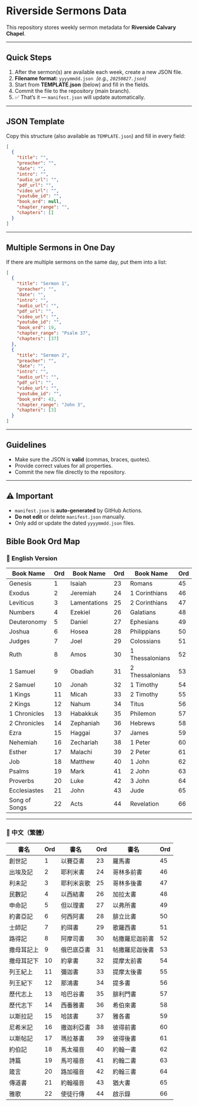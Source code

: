 # Riverside Sermons Data

This repository stores weekly sermon metadata for **Riverside Calvary Chapel**.

---

## Quick Steps

1. After the sermon(s) are available each week, create a new JSON file.
2. **Filename format:** `yyyymmdd.json` &nbsp;*(e.g., `20250827.json`)*
3. Start from **TEMPLATE.json** (below) and fill in the fields.
4. Commit the file to the repository (main branch).
5. ✅ That’s it — `manifest.json` will update automatically.

---

## JSON Template

Copy this structure (also available as `TEMPLATE.json`) and fill in every field:

```json
[
  {
    "title": "",
    "preacher": "",
    "date": "",
    "intro": "",
    "audio_url": "",
    "pdf_url": "",
    "video_url": "",
    "youtube_id": "",
    "book_ord": null,
    "chapter_range": "",
    "chapters": []
  }
]

```

---

## Multiple Sermons in One Day

If there are multiple sermons on the same day, put them into a list:

```json
[
  {
    "title": "Sermon 1",
    "preacher": "",
    "date": "",
    "intro": "",
    "audio_url": "",
    "pdf_url": "",
    "video_url": "",
    "youtube_id": "",
    "book_ord": 19,
    "chapter_range": "Psalm 37",
    "chapters": [37]
  },
  {
    "title": "Sermon 2",
    "preacher": "",
    "date": "",
    "intro": "",
    "audio_url": "",
    "pdf_url": "",
    "video_url": "",
    "youtube_id": "",
    "book_ord": 43,
    "chapter_range": "John 3",
    "chapters": [3]
  }
]
```

---

## Guidelines

- Make sure the JSON is **valid** (commas, braces, quotes).
- Provide correct values for all properties.
- Commit the new file directly to the repository.

---

## ⚠️ Important

- `manifest.json` is **auto-generated** by GitHub Actions.
- **Do not edit** or delete `manifest.json` manually.
- Only add or update the dated `yyyymmdd.json` files.

## Bible Book Ord Map

### 📖 English Version

| Book Name     | Ord | Book Name       | Ord | Book Name        | Ord |
|---------------|-----|-----------------|-----|------------------|-----|
| Genesis       | 1   | Isaiah          | 23  | Romans           | 45  |
| Exodus        | 2   | Jeremiah        | 24  | 1 Corinthians    | 46  |
| Leviticus     | 3   | Lamentations    | 25  | 2 Corinthians    | 47  |
| Numbers       | 4   | Ezekiel         | 26  | Galatians        | 48  |
| Deuteronomy   | 5   | Daniel          | 27  | Ephesians        | 49  |
| Joshua        | 6   | Hosea           | 28  | Philippians      | 50  |
| Judges        | 7   | Joel            | 29  | Colossians       | 51  |
| Ruth          | 8   | Amos            | 30  | 1 Thessalonians  | 52  |
| 1 Samuel      | 9   | Obadiah         | 31  | 2 Thessalonians  | 53  |
| 2 Samuel      | 10  | Jonah           | 32  | 1 Timothy        | 54  |
| 1 Kings       | 11  | Micah           | 33  | 2 Timothy        | 55  |
| 2 Kings       | 12  | Nahum           | 34  | Titus            | 56  |
| 1 Chronicles  | 13  | Habakkuk        | 35  | Philemon         | 57  |
| 2 Chronicles  | 14  | Zephaniah       | 36  | Hebrews          | 58  |
| Ezra          | 15  | Haggai          | 37  | James            | 59  |
| Nehemiah      | 16  | Zechariah       | 38  | 1 Peter          | 60  |
| Esther        | 17  | Malachi         | 39  | 2 Peter          | 61  |
| Job           | 18  | Matthew         | 40  | 1 John           | 62  |
| Psalms        | 19  | Mark            | 41  | 2 John           | 63  |
| Proverbs      | 20  | Luke            | 42  | 3 John           | 64  |
| Ecclesiastes  | 21  | John            | 43  | Jude             | 65  |
| Song of Songs | 22  | Acts            | 44  | Revelation       | 66  |

---

### 📖 中文（繁體）

| 書名       | Ord | 書名       | Ord | 書名         | Ord |
|------------|-----|------------|-----|--------------|-----|
| 創世記     | 1   | 以賽亞書   | 23  | 羅馬書       | 45  |
| 出埃及記   | 2   | 耶利米書   | 24  | 哥林多前書   | 46  |
| 利未記     | 3   | 耶利米哀歌 | 25  | 哥林多後書   | 47  |
| 民數記     | 4   | 以西結書   | 26  | 加拉太書     | 48  |
| 申命記     | 5   | 但以理書   | 27  | 以弗所書     | 49  |
| 約書亞記   | 6   | 何西阿書   | 28  | 腓立比書     | 50  |
| 士師記     | 7   | 約珥書     | 29  | 歌羅西書     | 51  |
| 路得記     | 8   | 阿摩司書   | 30  | 帖撒羅尼迦前書 | 52  |
| 撒母耳記上 | 9   | 俄巴底亞書 | 31  | 帖撒羅尼迦後書 | 53  |
| 撒母耳記下 | 10  | 約拿書     | 32  | 提摩太前書   | 54  |
| 列王紀上   | 11  | 彌迦書     | 33  | 提摩太後書   | 55  |
| 列王紀下   | 12  | 那鴻書     | 34  | 提多書       | 56  |
| 歷代志上   | 13  | 哈巴谷書   | 35  | 腓利門書     | 57  |
| 歷代志下   | 14  | 西番雅書   | 36  | 希伯來書     | 58  |
| 以斯拉記   | 15  | 哈該書     | 37  | 雅各書       | 59  |
| 尼希米記   | 16  | 撒迦利亞書 | 38  | 彼得前書     | 60  |
| 以斯帖記   | 17  | 瑪拉基書   | 39  | 彼得後書     | 61  |
| 約伯記     | 18  | 馬太福音   | 40  | 約翰一書     | 62  |
| 詩篇       | 19  | 馬可福音   | 41  | 約翰二書     | 63  |
| 箴言       | 20  | 路加福音   | 42  | 約翰三書     | 64  |
| 傳道書     | 21  | 約翰福音   | 43  | 猶大書       | 65  |
| 雅歌       | 22  | 使徒行傳   | 44  | 啟示錄       | 66  |
